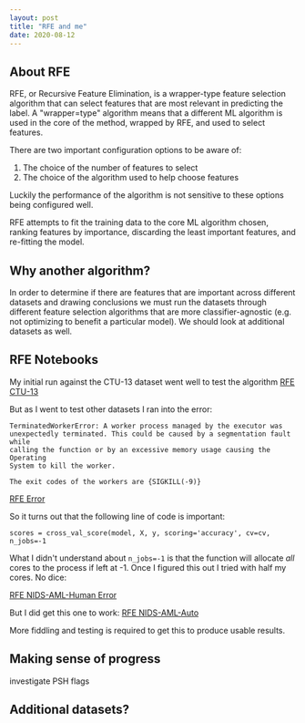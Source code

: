 ```yaml
---
layout: post
title: "RFE and me"
date: 2020-08-12
---
```

## About RFE
RFE, or Recursive Feature Elimination, is a wrapper-type feature selection algorithm
that can select features that are most relevant in predicting the label.
A "wrapper=type" algorithm means that a different ML algorithm is used in the core
of the method, wrapped by RFE, and used to select features.

There are two important configuration options to be aware of:

 1. The choice of the number of features to select
 2. The choice of the algorithm used to help choose features

Luckily the performance of the algorithm is not sensitive to these options being
configured well.

RFE attempts to fit the training data to the core ML algorithm chosen, ranking
features by importance, discarding the least important features, and re-fitting the model.

## Why another algorithm?
In order to determine if there are features that are important across different
datasets and drawing conclusions we must run the datasets through different feature
selection algorithms that are more classifier-agnostic (e.g. not optimizing to
  benefit a particular model). We should look at additional datasets as well.

## RFE Notebooks
My initial run against the CTU-13 dataset went well to test the algorithm
[RFE CTU-13](/assets/RFE-CTU-13-072620.html)


But as I went to test other datasets I ran into the error:
```
TerminatedWorkerError: A worker process managed by the executor was
unexpectedly terminated. This could be caused by a segmentation fault while
calling the function or by an excessive memory usage causing the Operating
System to kill the worker.

The exit codes of the workers are {SIGKILL(-9)}
```

[RFE Error](/assets/RFE-error.html)

So it turns out that the following line of code is important:

`scores = cross_val_score(model, X, y, scoring='accuracy', cv=cv, n_jobs=-1`

What I didn't understand about `n_jobs=-1` is that the function will allocate
_all_ cores to the process if left at -1. Once I figured this out I tried with
half my cores. No dice:

[RFE NIDS-AML-Human Error](/assets/RFE-NIDS-AML-Human.html)

But I did get this one to work:
[RFE NIDS-AML-Auto](/assets/RFE-NIDS-AML-Auto.html)

More fiddling and testing is required to get this to produce usable results.


## Making sense of progress
investigate PSH flags





## Additional datasets?
